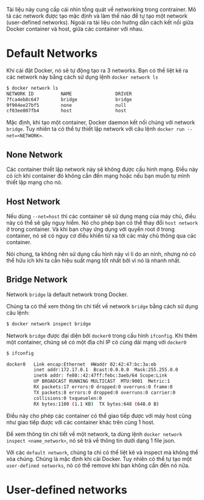 Tài liệu này cung cấp cái nhìn tổng quát về networking trong contrainer. Mô tả các network được tạo mặc định và làm thế nào để tự tạo một network (user-defined networks). Ngoài ra tài liệu còn hướng dẫn cách kết nối giữa Docker container và host, giữa các container với nhau.
# Default Networks
Khi cài đặt Docker, nó sẽ tự động tạo ra 3 networks. Bạn có thể liệt kê ra các network này bằng cách sử dụng lệnh ```docker network ls```
```sh
$ docker network ls
NETWORK ID          NAME                DRIVER
7fca4eb8c647        bridge              bridge
9f904ee27bf5        none                null
cf03ee007fb4        host                host
```
Mặc định, khi tạo một container, Docker daemon kết nối chúng với network ```bridge```. Tuy nhiên ta có thể tự thiết lập network với câu lệnh ```docker run --net=<NETWORK>```.
## None Network
Các container thiết lập network này sẽ không được cấu hình mạng. Điều này có ích khi container đó không cần đến mạng hoặc nếu bạn muốn tự mình thiết lập mạng cho nó. 
## Host Network
Nếu dùng ```--net=host``` thì các container sẽ sử dụng mạng của máy chủ, điều này có thể sẽ gây nguy hiểm. Nó cho phép bạn có thể thay đổi ```host network``` ở trong container. Và khi bạn chạy ứng dụng với quyền root ở trong container, nó sẽ có nguy cơ điều khiển từ xa tới các máy chủ thông qua các container. 

Nói chung, ta không nên sử dụng cấu hình này vì lí do an ninh, nhưng nó có thể hữu ích khi ta cần hiệu suất mạng tốt nhất bởi vì nó là nhanh nhất.
## Bridge Network
Network ```bridge``` là default network trong Docker.

Chúng ta có thể xem thông tin chi tiết về network ```bridge``` bằng cách sử dụng câu lệnh:
```sh
$ docker network inspect bridge
```
Network ```bridge``` được đại diện bởi ```docker0``` trong cấu hình ```ifconfig```. Khi thêm một container, chúng sẽ có một địa chỉ IP có cùng dải mạng với ```docker0```
```sh
$ ifconfig

docker0   Link encap:Ethernet  HWaddr 02:42:47:bc:3a:eb  
          inet addr:172.17.0.1  Bcast:0.0.0.0  Mask:255.255.0.0
          inet6 addr: fe80::42:47ff:febc:3aeb/64 Scope:Link
          UP BROADCAST RUNNING MULTICAST  MTU:9001  Metric:1
          RX packets:17 errors:0 dropped:0 overruns:0 frame:0
          TX packets:8 errors:0 dropped:0 overruns:0 carrier:0
          collisions:0 txqueuelen:0
          RX bytes:1100 (1.1 KB)  TX bytes:648 (648.0 B)
```
Điều này cho phép các container có thể giao tiếp được với máy host cũng như giao tiếp được với các container khác trên cùng 1 host.

Để xem thông tin chi tiết về một network, ta dùng lệnh ```docker network inspect <name_network>```, nó sẽ trả về thông tin dưới dạng 1 file json.

Với các ```default network```, chúng ta chỉ có thể liệt kê và inspect mà không thể xóa chúng. Chúng là mặc định khi cài Docker. Tuy nhiên có thể tự tạo một ``` user-defined networks```, nó có thể remove khi bạn không cần đến nó nữa.
# User-defined networks
